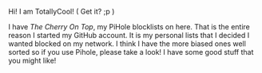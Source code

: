 Hi! I am TotallyCool! ( Get it? ;p )

I have *The Cherry On Top*, my PiHole blocklists on here. That is the entire reason I started my GitHub account.
It is my personal lists that I decided I wanted blocked on my network. I think I have the more biased ones
well sorted so if you use Pihole, please take a look! I have some good stuff that you might like!
